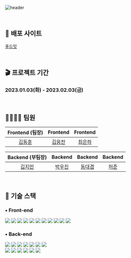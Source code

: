 ![header](https://capsule-render.vercel.app/api?type=soft&color=F03E3E&height=150&section=header&text=푸드밋&fontSize=70&fontColor=ffffff&animation=twinkling)

<br/>

## 🍎 배포 사이트
[푸드밋](http://ec2-3-34-193-217.ap-northeast-2.compute.amazonaws.com/)

<br/>

## 🎬 프로젝트 기간  
<h3>2023.01.03(화) - 2023.02.03(금)</h3>

<br/>

## 👨‍👨‍👧‍👧 팀원

|Frontend (팀장)|Frontend|Frontend|
| :---: | :---: | :---: |
|[김동훈](https://github.com/kimdong-hun)|[김응찬](https://github.com/ChanEungKim)|[최은하](https://github.com/choieunhwa)|

|Backend (부팀장)|Backend|Backend|Backend|
| :---: | :---: | :---: | :---: |
|[김지민](https://github.com/jmkim0)|[박우진](https://github.com/GGOOPARK)|[동대겸](https://github.com/DoubleD)| [허준](https://github.com/aaaaaajun)|

<br/>

## 💪 기술 스택

### • Front-end

<img src="https://img.shields.io/badge/react-61DAFB?style=for-the-badge&logo=react&logoColor=black"> <img src="https://img.shields.io/badge/Create React App-09D3AC?style=for-the-badge&logo=Create React App&logoColor=white"> <img src="https://img.shields.io/badge/Redux-764ABC?style=for-the-badge&logo=Redux&logoColor=white"> <img src="https://img.shields.io/badge/styled components-DB7093?style=for-the-badge&logo=styled-components&logoColor=white"> <img src="https://img.shields.io/badge/Axios-5A29E4?style=for-the-badge&logo=Axios&logoColor=white"> <img src="https://img.shields.io/badge/React Router-CA4245?style=for-the-badge&logo=React Router&logoColor=white"> <img src="https://img.shields.io/badge/Javascript-F7DF1E?style=for-the-badge&logo=JavaScript&logoColor=black"> <img src="https://img.shields.io/badge/Prettier-F7B93E?style=for-the-badge&logo=Prettier&logoColor=black"> <img src="https://img.shields.io/badge/HTML-E34F26?style=for-the-badge&logo=HTML5&logoColor=white"> <img src="https://img.shields.io/badge/CSS-1572B6?style=for-the-badge&logo=CSS3&logoColor=white"> <img src="https://img.shields.io/badge/Figma-F24E1E?style=for-the-badge&logo=Figma&logoColor=white">

### • Back-end

<img src="https://img.shields.io/badge/java-F24E1E?style=for-the-badge&logo=java&logoColor=white"> <img src="https://img.shields.io/badge/SPRING DATA JPA-6DB33F?style=for-the-badge&logo=spring&logoColor=white"> <img src="https://img.shields.io/badge/spring boot-6DB33F?style=for-the-badge&logo=spring boot&logoColor=white"> <img src="https://img.shields.io/badge/spring security-6DB33F?style=for-the-badge&logo=spring security&logoColor=white"> <img src="https://img.shields.io/badge/JWT-d63aff?style=for-the-badge&logo=JSONWebTokens&logoColor=black"> <img src="https://img.shields.io/badge/MariaDB-003545?style=for-the-badge&logo=mariadb&logoColor=white"> <img src="https://img.shields.io/badge/h2-004088?style=for-the-badge&logo=h2&logoColor=white">  
<img src="https://img.shields.io/badge/diagram-F08705?style=for-the-badge&logo=diagrams.net&logoColor=white"> <img src="https://img.shields.io/badge/amazon ec2-FF9900?style=for-the-badge&logo=amazon ec2&logoColor=white"> <img src="https://img.shields.io/badge/OpenJDK-blue?style=for-the-badge&logo=OpenJDK&logoColor=white"> <img src="https://img.shields.io/badge/NGINX-009639?style=for-the-badge&logo=NGINX&logoColor=white"> <img src="https://img.shields.io/badge/Podman-892CA0?style=for-the-badge&logo=Podman&logoColor=white"> <img src="https://img.shields.io/badge/Docker-2496ED?style=for-the-badge&logo=Docker&logoColor=white">
